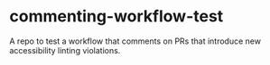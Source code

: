 # commenting-workflow-test
A repo to test a workflow that comments on PRs that introduce new accessibility linting violations.
